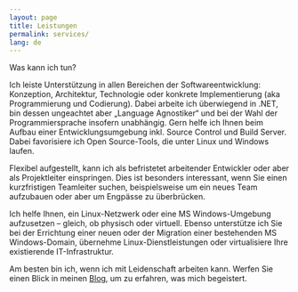 ```yaml
---
layout: page
title: Leistungen
permalink: services/
lang: de
---
```


Was kann ich tun?

Ich leiste Unterstützung in allen Bereichen der Softwareentwicklung: Konzeption, Architektur, Technologie oder konkrete Implementierung (aka Programmierung und Codierung). Dabei arbeite ich überwiegend in .NET, bin dessen ungeachtet aber „Language Agnostiker“ und bei der Wahl der Programmiersprache insofern unabhängig. Gern helfe ich Ihnen beim Aufbau einer Entwicklungsumgebung inkl. Source Control und Build Server. Dabei favorisiere ich Open Source-Tools, die unter Linux und Windows laufen.

Flexibel aufgestellt, kann ich als befristetet arbeitender Entwickler oder aber als Projektleiter einspringen. Dies ist besonders interessant, wenn Sie einen kurzfristigen Teamleiter suchen, beispielsweise um ein neues Team aufzubauen oder aber um Engpässe zu überbrücken.

Ich helfe Ihnen, ein Linux-Netzwerk oder eine MS Windows-Umgebung aufzusetzen – gleich, ob physisch oder virtuell. Ebenso unterstütze ich Sie bei der Errichtung einer neuen oder der Migration einer bestehenden MS Windows-Domain, übernehme Linux-Dienstleistungen oder virtualisiere Ihre existierende IT-Infrastruktur.

Am besten bin ich, wenn ich mit Leidenschaft arbeiten kann. Werfen Sie einen Blick in meinen [Blog](http://howdidyoudothat.net/), um zu erfahren, was mich begeistert.